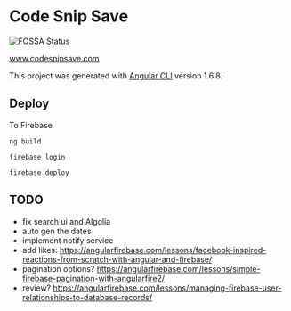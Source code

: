 # Code Snip Save

[![FOSSA Status](https://app.fossa.io/api/projects/git%2Bgithub.com%2Fafsnippet%2Fafsnippet.svg?type=shield)](https://app.fossa.io/projects/git%2Bgithub.com%2Fafsnippet%2Fafsnippet?ref=badge_shield)

www.codesnipsave.com

This project was generated with [Angular CLI](https://github.com/angular/angular-cli) version 1.6.8.

## Deploy
To Firebase

```
ng build
```

```
firebase login
```

```
firebase deploy
```
## TODO
- fix search ui and Algolia
- auto gen the dates
- implement notify service
- add likes: https://angularfirebase.com/lessons/facebook-inspired-reactions-from-scratch-with-angular-and-firebase/
- pagination options? https://angularfirebase.com/lessons/simple-firebase-pagination-with-angularfire2/
- review? https://angularfirebase.com/lessons/managing-firebase-user-relationships-to-database-records/
